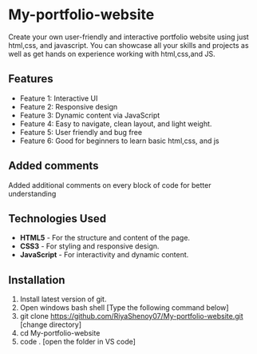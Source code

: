 # My-portfolio-website
Create your own user-friendly and interactive portfolio website using just html,css, and javascript. You can showcase all your skills and projects as well as get hands on experience working with html,css,and JS. 

## Features

- Feature 1: Interactive UI
- Feature 2: Responsive design
- Feature 3: Dynamic content via JavaScript
- Feature 4: Easy to navigate, clean layout, and light weight.
- Feature 5: User friendly and bug free
- Feature 6: Good for beginners to learn basic html,css, and js

## Added comments 
Added additional comments on every block of code for better understanding

## Technologies Used

- **HTML5** - For the structure and content of the page.
- **CSS3** - For styling and responsive design.
- **JavaScript** - For interactivity and dynamic content.

## Installation 
1. Install latest version of git.
2. Open windows bash shell
[Type the following command below]
3. git clone https://github.com/RiyaShenoy07/My-portfolio-website.git
 [change directory]
4. cd My-portfolio-website
5. code . [open the folder in VS code]
